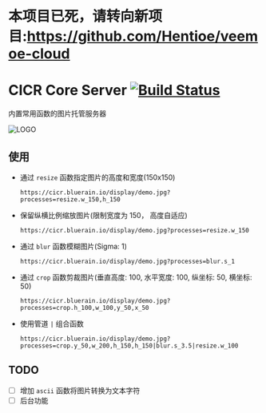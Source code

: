 # 本项目已死，请转向新项目:https://github.com/Hentioe/veemoe-cloud

# CICR Core Server [![Build Status](https://github-ci.bluerain.io/api/badges/Hentioe/cicr/status.svg)](https://github-ci.bluerain.io/Hentioe/cicr)

内置常用函数的图片托管服务器

![LOGO](https://github.com/cicr-project/cicr/raw/master/originals/logo.2.png)

## 使用

* 通过 `resize` 函数指定图片的高度和宽度(150x150)

  `https://cicr.bluerain.io/display/demo.jpg?processes=resize.w_150,h_150`

* 保留纵横比例缩放图片(限制宽度为 150， 高度自适应)

  `https://cicr.bluerain.io/display/demo.jpg?processes=resize.w_150`

* 通过 `blur` 函数模糊图片(Sigma: 1)

  `https://cicr.bluerain.io/display/demo.jpg?processes=blur.s_1`

* 通过 `crop` 函数剪裁图片(垂直高度: 100, 水平宽度: 100, 纵坐标: 50, 横坐标: 50)

  `https://cicr.bluerain.io/display/demo.jpg?processes=crop.h_100,w_100,y_50,x_50`

* 使用管道 `|` 组合函数

  `https://cicr.bluerain.io/display/demo.jpg?processes=crop.y_50,w_200,h_150,h_150|blur.s_3.5|resize.w_100`

## TODO

* [ ] 增加 `ascii` 函数将图片转换为文本字符
* [ ] 后台功能
